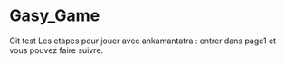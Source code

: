 # Gasy_Game
Git test
Les etapes pour jouer avec ankamantatra :
  entrer dans page1 et vous pouvez faire suivre.
